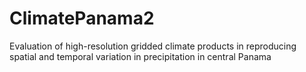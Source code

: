 # ClimatePanama2
Evaluation of high-resolution gridded climate products in reproducing spatial and temporal variation in precipitation in central Panama
